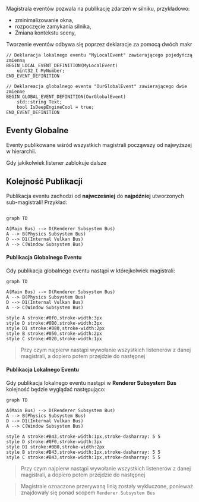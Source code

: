 Magistrala eventów pozwala na publikację zdarzeń w silniku, przykładowo: 
* zminimalizowanie okna,
* rozpoczęcie zamykania silnika,
* Zmiana kontekstu sceny,


Tworzenie eventów odbywa się poprzez deklaracje za pomocą dwóch makr
```
// Deklaracja lokalnego eventu "MyLocalEvent" zawierającego pojedyńczą zmienną
BEGIN_LOCAL_EVENT_DEFINITION(MyLocalEvent)
    uint32_t MyNumber;
END_EVENT_DEFINITION  

// Deklareacja globalnego eventu "OurGlobalEvent" zawierającego dwie zmienne
BEGIN_GLOBAL_EVENT_DEFINITION(OurGlobalEvent)
    std::string Text;
    bool IsDeepEngineCool = true;
END_EVENT_DEFINITION
```

## Eventy Globalne
Eventy publikowane wśród wszystkich magistrali począwszy od najwyższej w hierarchii.

Gdy jakikolwiek listener zablokuje dalsze 

## Kolejność Publikacji
Publikacja eventu zachodzi od **najwcześniej** do **najpóźniej** utworzonych sub-magistrali!
Przykład: 
```mermaid

graph TD

A(Main Bus) --> D(Renderer Subsystem Bus)
A --> B(Physics Subsystem Bus)
D --> D1(Internal Vulkan Bus)
A --> C(Window Subsystem Bus)
```

#### Publikacja Globalnego Eventu
Gdy publikacja globalnego eventu nastąpi w którejkolwiek magistrali:
```mermaid
graph TD

A(Main Bus) --> D(Renderer Subsystem Bus)
A --> B(Physics Subsystem Bus)
D --> D1(Internal Vulkan Bus)
A --> C(Window Subsystem Bus)

style A stroke:#0f0,stroke-width:3px
style D stroke:#0B0,stroke-width:3px
style D1 stroke:#080,stroke-width:2px
style B stroke:#050,stroke-width:2px
style C stroke:#020,stroke-width:1px
```

 > Przy czym najpierw nastąpi wywołanie wszystkich listenerów z danej magistrali, a dopiero potem przejdzie do następnej


#### Publikacja Lokalnego Eventu
Gdy publikacja lokalnego eventu nastąpi w **Renderer Subsystem Bus** kolejność będzie wyglądać następująco:
```mermaid
graph TD

A(Main Bus) --> D(Renderer Subsystem Bus)
A --> B(Physics Subsystem Bus)
D --> D1(Internal Vulkan Bus)
A --> C(Window Subsystem Bus)

style A stroke:#B43,stroke-width:1px,stroke-dasharray: 5 5
style D stroke:#0F0,stroke-width:3px
style D1 stroke:#0B0,stroke-width:2px
style B stroke:#B43,stroke-width:1px,stroke-dasharray: 5 5
style C stroke:#B43,stroke-width:1px,stroke-dasharray: 5 5
```

 > Przy czym najpierw nastąpi wywołanie wszystkich listenerów z danej magistrali, a dopiero potem przejdzie do następnej
 
 > Magistrale oznaczone przerywaną linią zostały wykluczone, ponieważ znajdowały się ponad scopem `Renderer Subsystem Bus`















